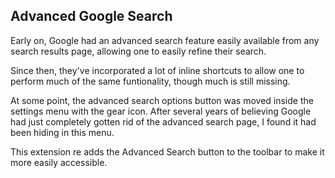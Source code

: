 ## Advanced Google Search

Early on, Google had an advanced search feature easily available from any search results page, allowing one to easily refine their search.

Since then, they've incorporated a lot of inline shortcuts to allow one to perform much of the same funtionality, though much is still missing. 

At some point, the advanced search options button was moved inside the settings menu with the gear icon. After several years of believing Google had just completely gotten rid of the advanced search page, I found it had been hiding in this menu.

This extension re adds the Advanced Search button to the toolbar to make it more easily accessible.